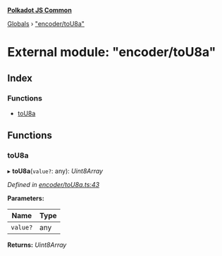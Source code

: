 **[Polkadot JS Common](../README.md)**

[Globals](../globals.md) › ["encoder/toU8a"](_encoder_tou8a_.md)

# External module: "encoder/toU8a"

## Index

### Functions

* [toU8a](_encoder_tou8a_.md#tou8a)

## Functions

###  toU8a

▸ **toU8a**(`value?`: any): *Uint8Array*

*Defined in [encoder/toU8a.ts:43](https://github.com/polkadot-js/common/blob/dc55f21/packages/util-rlp/src/encoder/toU8a.ts#L43)*

**Parameters:**

Name | Type |
------ | ------ |
`value?` | any |

**Returns:** *Uint8Array*